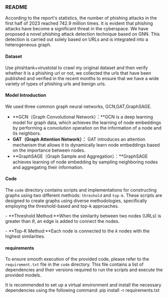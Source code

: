 ### README

According to the report's statistics, the number of phishing attacks in the first half of 2023 reached 742.9 million times. It is evident that phishing attacks have become a significant threat in the cyberspace. We have proposed a novel phishing attack detection technique based on GNN. This detection is carried out solely based on URLs and is integrated into a heterogeneous graph.

#### Dataset

Use phishtank+virustotal to crawl my original dataset and then verify whether it is a phishing url or not, we collected the urls that have been published and verified in the recent months to ensure that we have a wide variety of types of phishing urls and benign urls.

#### Model Introduction

We used three common graph neural networks, GCN,GAT,GraphSAGE.

- **GCN（Graph Convolutional Network）：**GCN is a deep learning model for graph data, which achieves the learning of node embeddings by performing a convolution operation on the information of a node and its neighbors.
- **GAT（Graph Attention Network）：** GAT introduces an attention mechanism that allows it to dynamically learn node embeddings based on the importance between nodes.
- **GraphSAGE（Graph Sample and Aggregation）：**GraphSAGE achieves learning of node embedding by sampling neighboring nodes and aggregating their information.

#### Code

The `code` directory contains scripts and implementations for constructing graphs using two different methods: `threshold` and `top-k`. These scripts are designed to create graphs using diverse methodologies, specifically employing the threshold-based and top-k approaches.

\- **Threshold Method:**When the similarity between two nodes (URLs) is greater than *θ*, an edge is added to connect the nodes.

\- **Top-K Method:**Each node is connected to the *k* nodes with the highest similarities.

#### requirements

To ensure smooth execution of the provided code, please refer to the `requirement.txt` file in the `code` directory. This file contains a list of dependencies and their versions required to run the scripts and execute the provided models.

It is recommended to set up a virtual environment and install the necessary dependencies using the following command:  pip install -r requirements.txt
